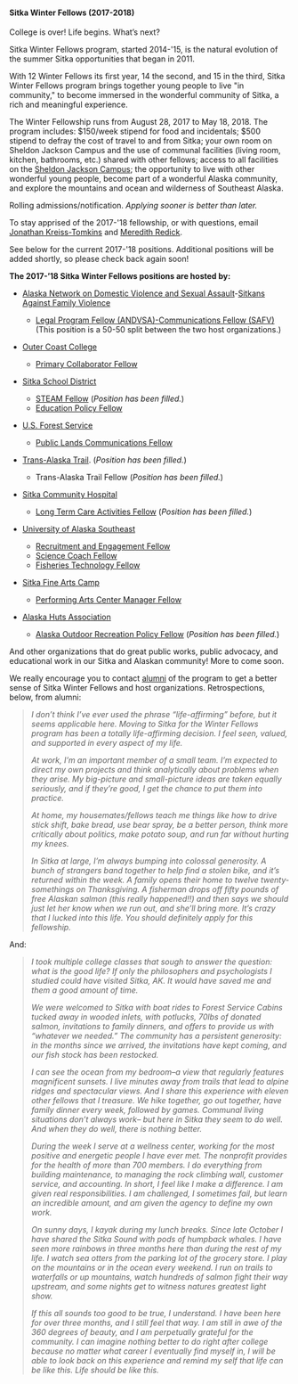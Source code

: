 #### Sitka Winter Fellows (2017-2018)

College is over! Life begins. What’s next?

Sitka Winter Fellows program, started 2014-'15, is the natural evolution of the summer Sitka opportunities that began in 2011.

With 12 Winter Fellows its first year, 14 the second, and 15 in the third, Sitka Winter Fellows program brings together young people to live "in community," to become immersed in the wonderful community of Sitka, a rich and meaningful experience.

The Winter Fellowship runs from August 28, 2017 to May 18, 2018. The program includes: $150/week stipend for food and incidentals; $500 stipend to defray the cost of travel to and from Sitka; your own room on Sheldon Jackson Campus and the use of communal facilities (living room, kitchen, bathrooms, etc.) shared with other fellows; access to all facilities on the [Sheldon Jackson Campus](http://fineartscamp.org/facilities/); the opportunity to live with other wonderful young people, become part of a wonderful Alaska community, and explore the mountains and ocean and wilderness of Southeast Alaska.

Rolling admissions/notification. _Applying sooner is better than later._

To stay apprised of the 2017-'18 fellowship, or with questions, email [Jonathan Kreiss-Tomkins](mailto:jonathan.s.kt@gmail.com) and [Meredith Redick](mailto:meredithredick@gmail.com).

See below for the current 2017-'18 positions. Additional positions will be added shortly, so please check back again soon! 

**The 2017-’18 Sitka Winter Fellows positions are hosted by:**

- [Alaska Network on Domestic Violence and Sexual Assault](http://www.andvsa.org/)-[Sitkans Against Family Violence](http://www.safv.org/)
  - [Legal Program Fellow (ANDVSA)-Communications Fellow (SAFV)](https://docs.google.com/document/d/1_ALoDVPx0eJA1vL3gTt02guNgsHzk5OznE4H_vyVJos/edit?usp=sharing) (This position is a 50-50 split between the two host organizations.)

- [Outer Coast College](http://www.outercoast.org/) 
  - [Primary Collaborator Fellow](https://docs.google.com/document/d/1LE2ICn-_Q24TRps2Z2RbByaSJXNwzLIYm9QwBmRRwYo/edit)

- [Sitka School District](http://www.sitkaschools.org/site/default.aspx?PageID=1) 
  - [STEAM Fellow](https://docs.google.com/document/d/1xi5E3P6Y0r1fOCMqCpIKBJEhO97ltrKLRc4JD5j_Ois/edit?usp=sharing) (_Position has been filled._)
  - [Education Policy Fellow](https://docs.google.com/document/d/1xnkHOGFooMRV_r5aMgx2PPz-mDtOL2SPDHmpoMNPF2k/edit?usp=sharing)

- [U.S. Forest Service](http://www.fs.usda.gov/tongass/)
  - [Public Lands Communications Fellow](https://docs.google.com/document/d/19LqpO2l2dTYrn1Bf3FMtar_U97ayaNFvnx_AD7hU8-w/edit?usp=sharing) 

- [Trans-Alaska Trail](http://www.aktrail.org). (_Position has been filled._)
  - Trans-Alaska Trail Fellow (_Position has been filled._)
 
- [Sitka Community Hospital](http://www.sitkahospital.org/getpage.php?name=index)
  - [Long Term Care Activities Fellow](https://docs.google.com/document/d/11hC2CNaQ3Q4WY2XOq-wLuOjMrs-Yl7mgHjBzvxryFYU/edit?usp=sharing) (_Position has been filled._)

- [University of Alaska Southeast](http://www.uas.alaska.edu/)
  - [Recruitment and Engagement Fellow](https://docs.google.com/document/d/12n3w_iRkfIOcHWjAwbWMAH0fwnWcrEgm_LN03DHRWMo/edit) 
  - [Science Coach Fellow](https://docs.google.com/document/d/1vDoYi2E26-qJImjtBXLIA0-sucANULjWtLE4OE51xtY/edit) 
  - [Fisheries Technology Fellow](https://docs.google.com/document/d/1d-hNmvQ_vM5tcIa_AWqYA5TYUTy7H3No7lpiXlDsft4/edit) 

- [Sitka Fine Arts Camp](http://fineartscamp.org/)
  - [Performing Arts Center Manager Fellow](https://docs.google.com/document/d/1sdvRp9OxyMnl5YypxGZoX8jsea9xtLH50GcClmRQp_4/edit?usp=sharing) 
  
- [Alaska Huts Association](https://www.alaskahuts.org/)
  - [Alaska Outdoor Recreation Policy Fellow](https://docs.google.com/document/d/1yysxa5sfkxM3oP3H1AVJZXW0m1S7agXtxwK9kuw5GIM/edit?usp=sharing)  (_Position has been filled._)

And other organizations that do great public works, public advocacy, and educational work in our Sitka and Alaskan community! More to come soon. 

We really encourage you to contact [alumni](alumni.html) of the program to get a better sense of Sitka Winter Fellows and host organizations. Retrospections, below, from alumni:

>_I don’t think I’ve ever used the phrase “life-affirming” before, but it seems applicable here. Moving to Sitka for the Winter Fellows program has been a totally life-affirming decision. I feel seen, valued, and supported in every aspect of my life._
>
>_At work, I’m an important member of a small team. I’m expected to direct my own projects and think analytically about problems when they arise. My big-picture and small-picture ideas are taken equally seriously, and if they’re good, I get the chance to put them into practice._
>
>_At home, my housemates/fellows teach me things like how to drive stick shift, bake bread, use bear spray, be a better person, think more critically about politics, make potato soup, and run far without hurting my knees._
>
>_In Sitka at large, I’m always bumping into colossal generosity. A bunch of strangers band together to help find a stolen bike, and it’s returned within the week. A family opens their home to twelve twenty-somethings on Thanksgiving. A fisherman drops off fifty pounds of free Alaskan salmon (this really happened!!) and then says we should just let her know when we run out, and she’ll bring more. It’s crazy that I lucked into this life. You should definitely apply for this fellowship._

And:

>_I took multiple college classes that sough to answer the question: what is the good life? If only the philosophers and psychologists I studied could have visited Sitka, AK. It would have saved me and them a good amount of time._
>
>_We were welcomed to Sitka with boat rides to Forest Service Cabins tucked away in wooded inlets, with potlucks, 70lbs of donated salmon, invitations to family dinners, and offers to provide us with “whatever we needed.”  The community has a persistent generosity: in the months since we arrived, the invitations have kept coming, and our fish stock has been restocked._
>
>_I can see the ocean from my bedroom–a view that regularly features magnificent sunsets.  I live minutes away from trails that lead to alpine ridges and spectacular views.  And I share this experience with eleven other fellows that I treasure. We hike together, go out together, have family dinner every week, followed by games. Communal living situations don’t always work– but here in Sitka they seem to do well. And when they do well, there is nothing better._
>
> _During the week I serve at a wellness center, working for the most positive and energetic people I have ever met.  The nonprofit provides for the health of more than 700 members.  I do everything from building maintenance, to managing the rock climbing wall, customer service, and accounting.  In short, I feel like I make a difference.  I am given real responsibilities. I am challenged, I sometimes fail, but learn an incredible amount, and am given the agency to define my own work._
>
> _On sunny days, I kayak during my lunch breaks. Since late October I have shared the Sitka Sound with pods of humpback whales. I have seen more rainbows in three months here than during the rest of my life.  I watch sea otters from the parking lot of the grocery store. I play on the mountains or in the ocean every weekend. I run on trails to waterfalls or up mountains, watch hundreds of salmon fight their way upstream, and some nights get to witness natures greatest light show._
>
>_If this all sounds too good to be true, I understand. I have been here for over three months, and I still feel that way. I am still in awe of the 360 degrees of beauty, and I am perpetually grateful for the community. I can imagine nothing better to do right after college because no matter what career I eventually find myself in, I will be able to look back on this experience and remind my self that life can be like this. Life should be like this._
